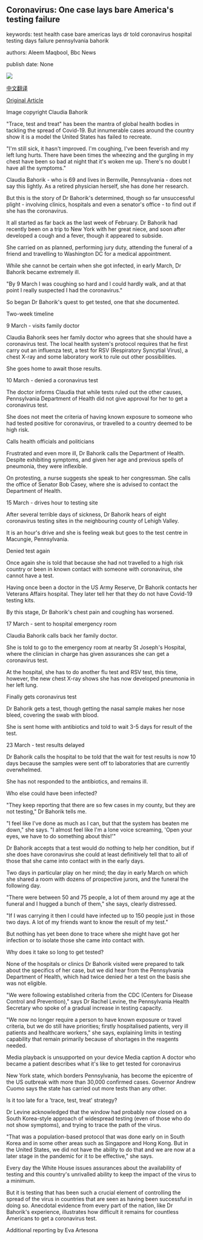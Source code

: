 ## Coronavirus: One case lays bare America's testing failure

keywords: test health case bare americas lays dr told coronavirus hospital testing days failure pennsylvania bahorik

authors: Aleem Maqbool, Bbc News

publish date: None

![](https://ichef.bbci.co.uk/news/1024/branded_news/334C/production/_111423131_claudia_976bbc.jpg)

[中文翻译](Coronavirus%3A%20One%20case%20lays%20bare%20America%27s%20testing%20failure_zh.md)

[Original Article](https://www.bbc.com/news/world-us-canada-52019509)

Image copyright Claudia Bahorik

"Trace, test and treat" has been the mantra of global health bodies in tackling the spread of Covid-19. But innumerable cases around the country show it is a model the United States has failed to recreate.

"I'm still sick, it hasn't improved. I'm coughing, I've been feverish and my left lung hurts. There have been times the wheezing and the gurgling in my chest have been so bad at night that it's woken me up. There's no doubt I have all the symptoms."

Claudia Bahorik - who is 69 and lives in Bernville, Pennsylvania - does not say this lightly. As a retired physician herself, she has done her research.

But this is the story of Dr Bahorik's determined, though so far unsuccessful plight - involving clinics, hospitals and even a senator's office - to find out if she has the coronavirus.

It all started as far back as the last week of February. Dr Bahorik had recently been on a trip to New York with her great niece, and soon after developed a cough and a fever, though it appeared to subside.

She carried on as planned, performing jury duty, attending the funeral of a friend and travelling to Washington DC for a medical appointment.

While she cannot be certain when she got infected, in early March, Dr Bahorik became extremely ill.

"By 9 March I was coughing so hard and I could hardly walk, and at that point I really suspected I had the coronavirus."

So began Dr Bahorik's quest to get tested, one that she documented.

Two-week timeline

9 March - visits family doctor

Claudia Bahorik sees her family doctor who agrees that she should have a coronavirus test. The local health system's protocol requires that he first carry out an influenza test, a test for RSV (Respiratory Syncytial Virus), a chest X-ray and some laboratory work to rule out other possibilities.

She goes home to await those results.

10 March - denied a coronavirus test

The doctor informs Claudia that while tests ruled out the other causes, Pennsylvania Department of Health did not give approval for her to get a coronavirus test.

She does not meet the criteria of having known exposure to someone who had tested positive for coronavirus, or travelled to a country deemed to be high risk.

Calls health officials and politicians

Frustrated and even more ill, Dr Bahorik calls the Department of Health. Despite exhibiting symptoms, and given her age and previous spells of pneumonia, they were inflexible.

On protesting, a nurse suggests she speak to her congressman. She calls the office of Senator Bob Casey, where she is advised to contact the Department of Health.

15 March - drives hour to testing site

After several terrible days of sickness, Dr Bahorik hears of eight coronavirus testing sites in the neighbouring county of Lehigh Valley.

It is an hour's drive and she is feeling weak but goes to the test centre in Macungie, Pennsylvania.

Denied test again

Once again she is told that because she had not travelled to a high risk country or been in known contact with someone with coronavirus, she cannot have a test.

Having once been a doctor in the US Army Reserve, Dr Bahorik contacts her Veterans Affairs hospital. They later tell her that they do not have Covid-19 testing kits.

By this stage, Dr Bahorik's chest pain and coughing has worsened.

17 March - sent to hospital emergency room

Claudia Bahorik calls back her family doctor.

She is told to go to the emergency room at nearby St Joseph's Hospital, where the clinician in charge has given assurances she can get a coronavirus test.

At the hospital, she has to do another flu test and RSV test, this time, however, the new chest X-ray shows she has now developed pneumonia in her left lung.

Finally gets coronavirus test

Dr Bahorik gets a test, though getting the nasal sample makes her nose bleed, covering the swab with blood.

She is sent home with antibiotics and told to wait 3-5 days for result of the test.

23 March - test results delayed

Dr Bahorik calls the hospital to be told that the wait for test results is now 10 days because the samples were sent off to laboratories that are currently overwhelmed.

She has not responded to the antibiotics, and remains ill.

Who else could have been infected?

"They keep reporting that there are so few cases in my county, but they are not testing," Dr Bahorik tells me.

"I feel like I've done as much as I can, but that the system has beaten me down," she says. "I almost feel like I'm a lone voice screaming, 'Open your eyes, we have to do something about this\!'"

Dr Bahorik accepts that a test would do nothing to help her condition, but if she does have coronavirus she could at least definitively tell that to all of those that she came into contact with in the early days.

Two days in particular play on her mind; the day in early March on which she shared a room with dozens of prospective jurors, and the funeral the following day.

"There were between 50 and 75 people, a lot of them around my age at the funeral and I hugged a bunch of them," she says, clearly distressed.

"If I was carrying it then I could have infected up to 150 people just in those two days. A lot of my friends want to know the result of my test."

But nothing has yet been done to trace where she might have got her infection or to isolate those she came into contact with.

Why does it take so long to get tested?

None of the hospitals or clinics Dr Bahorik visited were prepared to talk about the specifics of her case, but we did hear from the Pennsylvania Department of Health, which had twice denied her a test on the basis she was not eligible.

"We were following established criteria from the CDC (Centers for Disease Control and Prevention)," says Dr Rachel Levine, the Pennsylvania Health Secretary who spoke of a gradual increase in testing capacity.

"We now no longer require a person to have known exposure or travel criteria, but we do still have priorities; firstly hospitalised patients, very ill patients and healthcare workers," she says, explaining limits in testing capability that remain primarily because of shortages in the reagents needed.

Media playback is unsupported on your device Media caption A doctor who became a patient describes what it's like to get tested for coronavirus

New York state, which borders Pennsylvania, has become the epicentre of the US outbreak with more than 30,000 confirmed cases. Governor Andrew Cuomo says the state has carried out more tests than any other.

Is it too late for a 'trace, test, treat' strategy?

Dr Levine acknowledged that the window had probably now closed on a South Korea-style approach of widespread testing (even of those who do not show symptoms), and trying to trace the path of the virus.

"That was a population-based protocol that was done early on in South Korea and in some other areas such as Singapore and Hong Kong. But in the United States, we did not have the ability to do that and we are now at a later stage in the pandemic for it to be effective," she says.

Every day the White House issues assurances about the availability of testing and this country's unrivalled ability to keep the impact of the virus to a minimum.

But it is testing that has been such a crucial element of controlling the spread of the virus in countries that are seen as having been successful in doing so. Anecdotal evidence from every part of the nation, like Dr Bahorik's experience, illustrates how difficult it remains for countless Americans to get a coronavirus test.

Additional reporting by Eva Artesona